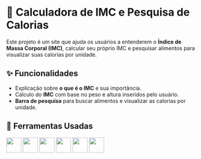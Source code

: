 # 🥗 Calculadora de IMC e Pesquisa de Calorias

Este projeto é um site que ajuda os usuários a entenderem o **Índice de Massa Corporal (IMC)**, calcular seu próprio IMC e pesquisar alimentos para visualizar suas calorias por unidade.

## ✨ Funcionalidades

- Explicação sobre **o que é o IMC** e sua importância.
- Cálculo do **IMC** com base no peso e altura inseridos pelo usuário.
- **Barra de pesquisa** para buscar alimentos e visualizar as calorias por unidade.

## 🚀 Ferramentas Usadas

<p align="left">
  <img src="https://cdn.jsdelivr.net/gh/devicons/devicon/icons/tailwindcss/tailwindcss-original.svg" width="40" height="40" />
  <img src="https://cdn.jsdelivr.net/gh/devicons/devicon/icons/html5/html5-original.svg" width="40" height="40" />
  <img src="https://cdn.jsdelivr.net/gh/devicons/devicon/icons/css3/css3-original.svg" width="40" height="40" />
  <img src="https://cdn.jsdelivr.net/gh/devicons/devicon/icons/react/react-original.svg" width="40" height="40" />
  <img src="https://cdn.jsdelivr.net/gh/devicons/devicon/icons/nextjs/nextjs-original.svg" width="40" height="40" />
  <img src="https://cdn.jsdelivr.net/gh/devicons/devicon/icons/typescript/typescript-original.svg" width="40" height="40" />
</p>
